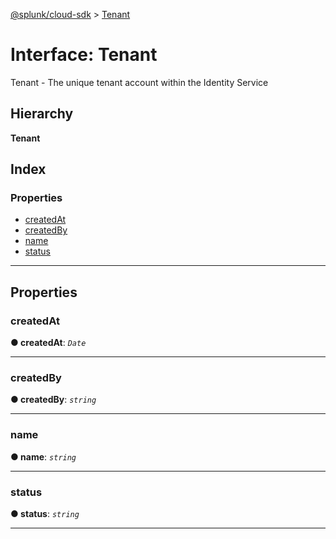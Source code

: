[@splunk/cloud-sdk](../README.md) > [Tenant](../interfaces/tenant.md)

# Interface: Tenant

Tenant - The unique tenant account within the Identity Service

## Hierarchy

**Tenant**

## Index

### Properties

* [createdAt](tenant.md#createdat)
* [createdBy](tenant.md#createdby)
* [name](tenant.md#name)
* [status](tenant.md#status)

---

## Properties

<a id="createdat"></a>

###  createdAt

**● createdAt**: *`Date`*

___
<a id="createdby"></a>

###  createdBy

**● createdBy**: *`string`*

___
<a id="name"></a>

###  name

**● name**: *`string`*

___
<a id="status"></a>

###  status

**● status**: *`string`*

___

